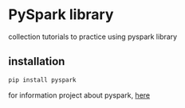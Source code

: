# PySpark library
collection tutorials to practice using pyspark library

## installation
```bash
pip install pyspark
```
for information project about pyspark, [here](https://pypi.org/project/pyspark)
